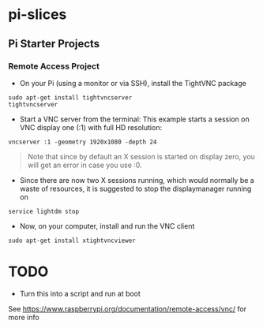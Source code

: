 # pi-slices

## Pi Starter Projects

### Remote Access Project

* On your Pi (using a monitor or via SSH), install the TightVNC package

 ```
 sudo apt-get install tightvncserver
 tightvncserver
 ```

* Start a VNC server from the terminal: This example starts a session on VNC display one (:1) with full HD resolution: 

```
vncserver :1 -geometry 1920x1080 -depth 24
```
> Note that since by default an X session is started on display zero, you will get an error in case you use :0.

* Since there are now two X sessions running, which would normally be a waste of resources, it is suggested to stop the displaymanager running on

```
service lightdm stop
```

* Now, on your computer, install and run the VNC client
``` 
sudo apt-get install xtightvncviewer
```


# TODO

* Turn this into a script and run at boot

See https://www.raspberrypi.org/documentation/remote-access/vnc/ for more info
